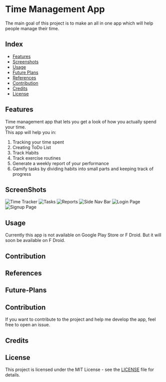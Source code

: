 # Time Management App
The main goal of this project is to make an all in one app which will help people manage their time.  


    
## Index
- [Features](#features)
- [Screenshots](#screenshots)
- [Usage](#usage)
- [Future Plans](#future-plans)
- [References](#references)
- [Contribution](#contribution)
- [Credits](#credits)
- [License](#license)


## Features
Time management app that lets you get a look of how you actually spend your time.  
This app will help you in:

1. Tracking your time spent
2. Creating ToDo List
3. Track Habits
4. Track exercise routines 
5. Generate a weekly report of your performance
6. Gamify tasks by dividing habits into small parts and keeping track of progress




## ScreenShots

![Time Tracker](https://github.com//Time_Management_App/blob/master/screenshots/Screenshot%20Time%20Tracking.png)
![Tasks](https://github.com/ascendantaditya/Time_Management_App/blob/master/screenshots/Screenshot%20Task%20Fragment.png)
![Reports](https://github.com/ascendantaditya/Time_Management_App/blob/master/screenshots/Screenshot%20Report.png)
![Side Nav Bar](https://github.com/ascendantaditya/Time_Management_App/blob/master/screenshots/Screenshot%20Side%20Nav%20Bar.png)
![Login Page](https://github.com/ascendantaditya/Time_Management_App/blob/master/screenshots/Screenshot%20Login%20Page.png)
![Signup Page](https://github.com/ascendantaditya/Time_Management_App/blob/master/screenshots/Screenshot%20Signup.png)



## Usage
Currently this app is not available on Google Play Store or F Droid. But it will soon be available on F Droid.

## Contribution

## References

## Future-Plans

## Contribution
If you want to contribute to the project and help me develop the app, feel free to open an issue.

## Credits

## License
This project is licensed under the MIT License - see the [LICENSE](LICENSE) file for details.
